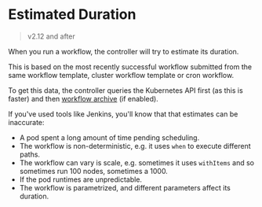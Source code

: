 # Estimated Duration

> v2.12 and after

When you run a workflow, the controller will try to estimate its duration.

This is based on the most recently successful workflow submitted from the same workflow template, cluster workflow template or cron workflow.

To get this data, the controller queries the Kubernetes API first (as this is faster) and then [workflow archive](workflow-archive.md) (if enabled).

If you've used tools like Jenkins, you'll know that that estimates can be inaccurate:

* A pod spent a long amount of time pending scheduling.
* The workflow is non-deterministic, e.g. it uses `when` to execute different paths.
* The workflow can vary is scale, e.g. sometimes it uses `withItems` and so sometimes run  100 nodes, sometimes a 1000.
* If the pod runtimes are unpredictable.
* The workflow is parametrized, and different parameters affect its duration.
  